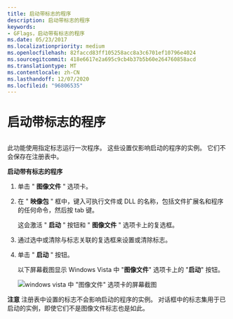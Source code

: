 ```yaml
---
title: 启动带标志的程序
description: 启动带标志的程序
keywords:
- GFlags，启动带有标志的程序
ms.date: 05/23/2017
ms.localizationpriority: medium
ms.openlocfilehash: 82faccd83ff105258acc8a3c6701ef10796e4024
ms.sourcegitcommit: 418e6617e2a695c9cb4b37b5b60e264760858acd
ms.translationtype: MT
ms.contentlocale: zh-CN
ms.lasthandoff: 12/07/2020
ms.locfileid: "96806535"
---
```

# <a name="launching-a-program-with-flags"></a>启动带标志的程序


## <span id="ddk_launching_a_program_with_flags_dtools"></span><span id="DDK_LAUNCHING_A_PROGRAM_WITH_FLAGS_DTOOLS"></span>


此功能使用指定标志运行一次程序。 这些设置仅影响启动的程序的实例。 它们不会保存在注册表中。

**启动带有标志的程序**

1.  单击 " **图像文件** " 选项卡。

2.  在 " **映像包** " 框中，键入可执行文件或 DLL 的名称，包括文件扩展名和程序的任何命令，然后按 tab 键。

    这会激活 " **启动** " 按钮和 " **图像文件** " 选项卡上的复选框。

3.  通过选中或清除与标志关联的复选框来设置或清除标志。

4.  单击 " **启动** " 按钮。

    以下屏幕截图显示 Windows Vista 中 "**图像文件**" 选项卡上的 "**启动**" 按钮。

    ![windows vista 中 "图像文件" 选项卡的屏幕截图 ](images/gflags-launch.png)

**注意**   注册表中设置的标志不会影响启动的程序的实例。
对话框中的标志集用于已启动的实例，即使它们不是图像文件标志也是如此。

 

 

 





